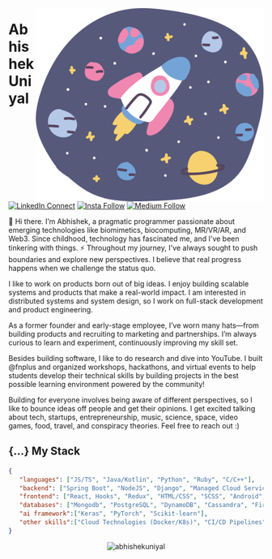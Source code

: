 <a target="_blank" href="https://xlogix.github.io"><img width="450" align="right" src="https://raw.githubusercontent.com/xlogix/xlogix/master/images/searching.png"></a>

# Abhishek Uniyal

[![LinkedIn Connect](https://custom-icon-badges.demolab.com/badge/LinkedIn-0A66C2?logo=linkedin-white&logoColor=fff)](https://www.linkedin.com/in/abhishek-uniyal)
[![Insta Follow](https://img.shields.io/badge/%20-Follow-black?color=14171A&labelColor=d81b60&logo=instagram&logoColor=ffffff)](https://www.instagram.com/abhis.space/)
[![Medium Follow](https://img.shields.io/badge/%20-Follow-black?color=14171A&labelColor=050404&logo=medium&logoColor=ffffff)](https://towardsdatascience.com/@abhishekuniyal)

:wave: Hi there. I’m Abhishek, a pragmatic programmer passionate about emerging technologies like biomimetics, biocomputing, MR/VR/AR, and Web3. Since childhood, technology has fascinated me, and I've been tinkering with things. ⚡ Throughout my journey, I've always sought to push boundaries and explore new perspectives. I believe that real progress happens when we challenge the status quo. 

I like to work on products born out of big ideas. I enjoy building scalable systems and products that make a real-world impact. I am interested in distributed systems and system design, so I work on full-stack development and product engineering.

As a former founder and early-stage employee, I’ve worn many hats—from building products and recruiting to marketing and partnerships. I’m always curious to learn and experiment, continuously improving my skill set.

Besides building software, I like to do research and dive into YouTube. I built @fnplus and organized workshops, hackathons, and virtual events to help students develop their technical skills by building projects in the best possible learning environment powered by the community!

Building for everyone involves being aware of different perspectives, so I like to bounce ideas off people and get their opinions. I get excited talking about tech, startups, entrepreneurship, music, science, space, video games, food, travel, and conspiracy theories. Feel free to reach out :)

## {...} My Stack

```json
{
   "languages": ["JS/TS", "Java/Kotlin", "Python", "Ruby", "C/C++"],
   "backend": ["Spring Boot", "NodeJS", "Django", "Managed Cloud Services in AWS/GCP/Firebase"],
   "frontend": ["React, Hooks", "Redux", "HTML/CSS", "SCSS", "Android", "Vue.js"],
   "databases": ["Mongodb", "PostgreSQL", "DynamoDB", "Cassandra", "Firebase", "MySQL"],
   "ai framework":["Keras", "PyTorch", "Scikit-learn"],
   "other skills":["Cloud Technologies (Docker/K8s)", "CI/CD Pipelines", "Network Protocols & Programming"]
}
```

<!--- <p align="center"> <img src="https://github-readme-stats.vercel.app/api?username=xlogix&show_icons=true" alt="abhishekuniyal" /> </h1> --->

<p align="center"> <img src="https://komarev.com/ghpvc/?username=xlogix" alt="abhishekuniyal" /> </p>
